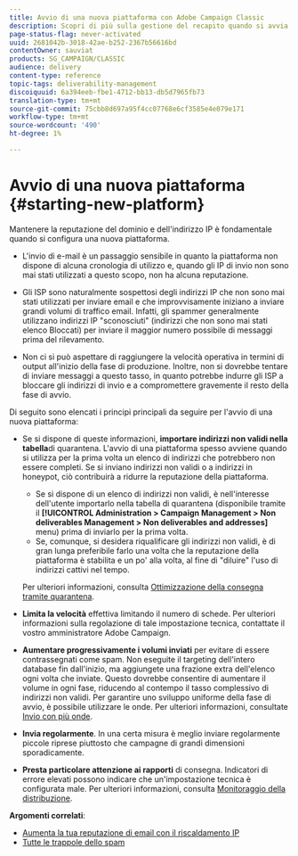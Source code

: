 ```yaml
---
title: Avvio di una nuova piattaforma con Adobe Campaign Classic
description: Scopri di più sulla gestione del recapito quando si avvia una nuova piattaforma con Adobe Campaign Classic.
page-status-flag: never-activated
uuid: 2681042b-3018-42ae-b252-2367b56616bd
contentOwner: sauviat
products: SG_CAMPAIGN/CLASSIC
audience: delivery
content-type: reference
topic-tags: deliverability-management
discoiquuid: 6a394eeb-fbe1-4712-bb13-db5d7965fb73
translation-type: tm+mt
source-git-commit: 75cbb8d697a95f4cc07768e6cf3585e4e079e171
workflow-type: tm+mt
source-wordcount: '490'
ht-degree: 1%

---
```



# Avvio di una nuova piattaforma {#starting-new-platform}

Mantenere la reputazione del dominio e dell&#39;indirizzo IP è fondamentale quando si configura una nuova piattaforma.

* L&#39;invio di e-mail è un passaggio sensibile in quanto la piattaforma non dispone di alcuna cronologia di utilizzo e, quando gli IP di invio non sono mai stati utilizzati a questo scopo, non ha alcuna reputazione.

* Gli ISP sono naturalmente sospettosi degli indirizzi IP che non sono mai stati utilizzati per inviare email e che improvvisamente iniziano a inviare grandi volumi di traffico email. Infatti, gli spammer generalmente utilizzano indirizzi IP &quot;sconosciuti&quot; (indirizzi che non sono mai stati elenco Bloccati) per inviare il maggior numero possibile di messaggi prima del rilevamento.

* Non ci si può aspettare di raggiungere la velocità operativa in termini di output all&#39;inizio della fase di produzione. Inoltre, non si dovrebbe tentare di inviare messaggi a questo tasso, in quanto potrebbe indurre gli ISP a bloccare gli indirizzi di invio e a compromettere gravemente il resto della fase di avvio.

Di seguito sono elencati i principi principali da seguire per l&#39;avvio di una nuova piattaforma:

* Se si dispone di queste informazioni, **importare indirizzi non validi nella tabella**di quarantena.
L&#39;avvio di una piattaforma spesso avviene quando si utilizza per la prima volta un elenco di indirizzi che potrebbero non essere completi. Se si inviano indirizzi non validi o a indirizzi in honeypot, ciò contribuirà a ridurre la reputazione della piattaforma.

   * Se si dispone di un elenco di indirizzi non validi, è nell&#39;interesse dell&#39;utente importarlo nella tabella di quarantena (disponibile tramite il **[!UICONTROL Administration > Campaign Management > Non deliverables Management > Non deliverables and addresses]** menu) prima di inviarlo per la prima volta.
   * Se, comunque, si desidera riqualificare gli indirizzi non validi, è di gran lunga preferibile farlo una volta che la reputazione della piattaforma è stabilita e un po&#39; alla volta, al fine di &quot;diluire&quot; l&#39;uso di indirizzi cattivi nel tempo.

   Per ulteriori informazioni, consulta [Ottimizzazione della consegna tramite quarantena](../../delivery/using/understanding-quarantine-management.md#optimizing-your-delivery-through-quarantines).
* **Limita la velocità** effettiva limitando il numero di schede. Per ulteriori informazioni sulla regolazione di tale impostazione tecnica, contattate il vostro amministratore  Adobe Campaign.
* **Aumentare progressivamente i volumi inviati** per evitare di essere contrassegnati come spam. Non eseguite il targeting dell&#39;intero database fin dall&#39;inizio, ma aggiungete una frazione extra dell&#39;elenco ogni volta che inviate. Questo dovrebbe consentire di aumentare il volume in ogni fase, riducendo al contempo il tasso complessivo di indirizzi non validi. Per garantire uno sviluppo uniforme della fase di avvio, è possibile utilizzare le onde. Per ulteriori informazioni, consultate [Invio con più onde](../../delivery/using/steps-sending-the-delivery.md#sending-using-multiple-waves).
* **Invia regolarmente**. In una certa misura è meglio inviare regolarmente piccole riprese piuttosto che campagne di grandi dimensioni sporadicamente.
* **Presta particolare attenzione ai rapporti** di consegna. Indicatori di errore elevati possono indicare che un&#39;impostazione tecnica è configurata male. Per ulteriori informazioni, consulta [Monitoraggio della distribuzione](../../delivery/using/monitoring-a-delivery.md).

**Argomenti correlati**:
* [Aumenta la tua reputazione di email con il riscaldamento IP](https://helpx.adobe.com/campaign/kb/increase-email-rep-ip-warming.html)
* [Tutte le trappole dello spam](https://helpx.adobe.com/campaign/kb/spam-traps.html)